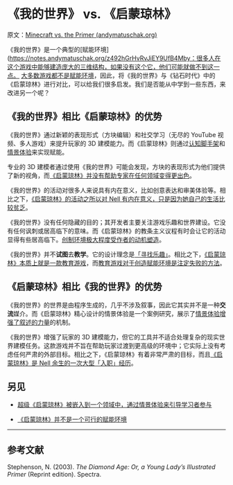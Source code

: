 # 《我的世界》 vs. 《启蒙琼林》

原文：[Minecraft vs. the Primer (andymatuschak.org)](https://notes.andymatuschak.org/zWuZgwauG22b2cWuB7YQ2EN)

《我的世界》是一个典型的[赋能环境](https://notes.andymatuschak.org/z492hGrHvRvJiEY9UfB4Mby：很多人在这个游戏中能够建造庞大的三维结构，如果没有这个它，他们可能就做不到这一点。 [大多数游戏都不是赋能环境](https://notes.andymatuschak.org/zS7EYYnBEDPVcYdqCRTCi5Q)，因此，将《我的世界》与《钻石时代》中的《启蒙琼林》进行对比，可以给我们很多启发。我们是否能从中学到一些东西，来改进另一个呢？

## 《我的世界》相比《启蒙琼林》的优势

《我的世界》通过新颖的表现形式（方块编辑）和社交学习（无尽的 YouTube 视频、多人游戏）来提升玩家的 3D 建模能力。而《启蒙琼林》则通过[认知脚手架](https://notes.andymatuschak.org/zWSH2QNUsrTGP4V15JBaaEv)和[情景体验](https://notes.andymatuschak.org/z92TGMiBsnraf5KXxSTNkBJ)来实现赋能。

专业的 3D 建模者通过使用《我的世界》可能会发现，方块的表现形式为他们提供了新的视角，而[《启蒙琼林》并没有帮助专家在任何领域变得更出色](https://notes.andymatuschak.org/zEziFE7j2q9sn3gwJQKoGQM)。

《我的世界》的活动对很多人来说具有内在意义，比如创意表达和审美体验等。相比之下，[《启蒙琼林》的活动之所以对 Nell 有内在意义，只是因为她自己的生活比较贫乏](https://notes.andymatuschak.org/zEEc8f3AEk3NfwQJEaC9hBY)。

《我的世界》没有任何隐藏的目的；其开发者主要关注游戏乐趣和世界建设。它没有任何讽刺或居高临下的意味。而《启蒙琼林》的教条主义议程有时会让它的活动显得有些居高临下。[创制环境极大程度受作者的动机塑造](https://notes.andymatuschak.org/z34mYTEEEQcrywWkoNnz1Fzr8NmwaDsVRNgTK)。

《我的世界》并不**试图**去**教学**。它的设计理念是[「寻找乐趣」](https://notes.andymatuschak.org/zHAGZzVW1jygpT2SoFXZwSA)。相比之下，[《启蒙琼林》本质上就是一款教育游戏](https://notes.andymatuschak.org/zR6yKT7q1nZfQwYFy5Y3kqT)，而[教育游戏对于创造赋能环境是注定失败的方法](https://notes.andymatuschak.org/z7wPt3dxX5hp6LK3PLUBTJXxk7kAhMuh8UDck)。

## 《启蒙琼林》相比《我的世界》的优势

《我的世界》的世界是由程序生成的，几乎不涉及叙事，因此它其实并不是一种**交流**媒介。而《启蒙琼林》精心设计的情景体验是一个案例研究，展示了[情景体验增强了叙述的力量](https://notes.andymatuschak.org/zhZFC1LFDwAcsgJAdaKEDnSHyrf1bR954Ssb)的机制。

《我的世界》增强了玩家的 3D 建模能力，但它的工具并不适合处理复杂的现实世界建模任务。这款游戏并不旨在帮助玩家过渡到更高级的环境中；它实际上没有考虑任何严肃的外部目标。相比之下，《启蒙琼林》有着非常严肃的目标，而且[《启蒙琼林》是 Nell 余生的一次大型「入职」经历](https://notes.andymatuschak.org/zQns3rccKB1grnjrDjgd6Vs)。

## 另见

- [超级《启蒙琼林》被嵌入到一个领域中，通过情景体验来引导学习者参与](https://notes.andymatuschak.org/zP7xzHHLs9rLZudGvGjmD9k)

- [《启蒙琼林》并不是一个可行的赋能环境](https://notes.andymatuschak.org/z9R3ho4NmDFScAohj3J8J3Y)

------

## 参考文献

Stephenson, N. (2003). *The Diamond Age: Or, a Young Lady’s Illustrated Primer* (Reprint edition). Spectra.